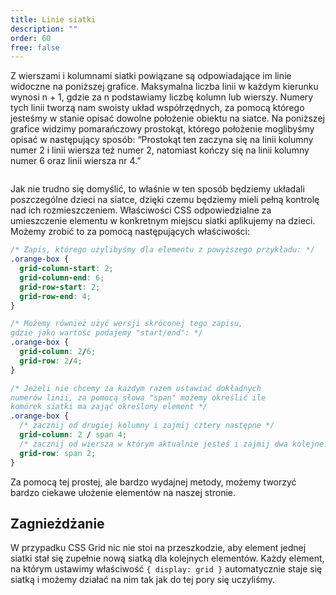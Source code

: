 ```yaml
---
title: Linie siatki
description: ""
order: 60
free: false
---
```


<script>
	import Codepen from "$lib/components/ui/Codepen.svelte";
</script>

Z wierszami i kolumnami siatki powiązane są odpowiadające im linie widoczne na poniższej grafice. Maksymalna liczba linii w każdym kierunku wynosi n + 1, gdzie za n podstawiamy liczbę kolumn lub wierszy. Numery tych linii tworzą nam swoisty układ współrzędnych, za pomocą którego jesteśmy w stanie opisać dowolne położenie obiektu na siatce. Na poniższej grafice widzimy pomarańczowy prostokąt, którego położenie moglibyśmy opisać w następujący sposób: “Prostokąt ten zaczyna się na linii kolumny numer 2 i linii wiersza też numer 2, natomiast kończy się na linii kolumny numer 6 oraz linii wiersza nr 4.”

<img alt="" src="/kurs/statyczna/img/zaawansowana-strona/Linie.png" />

Jak nie trudno się domyślić, to właśnie w ten sposób będziemy układali poszczególne dzieci na siatce, dzięki czemu będziemy mieli pełną kontrolę nad ich rozmieszczeniem. Właściwości CSS odpowiedzialne za umieszczenie elementu w konkretnym miejscu siatki aplikujemy na dzieci. Możemy zrobić to za pomocą następujących właściwości:

```css
/* Zapis, którego użylibyśmy dla elementu z powyższego przykładu: */
.orange-box {
  grid-column-start: 2;
  grid-column-end: 6;
  grid-row-start: 2;
  grid-row-end: 4;
}

/* Możemy również użyć wersji skróconej tego zapisu,
gdzie jako wartośc podajemy "start/end": */
.orange-box {
  grid-column: 2/6;
  grid-row: 2/4;
}

/* Jeżeli nie chcemy za każdym razem ustawiać dokładnych
numerów linii, za pomocą słowa "span" możemy określić ile
komórek siatki ma zająć określony element */
.orange-box {
  /* zacznij od drugiej kolumny i zajmij cztery następne */
  grid-column: 2 / span 4;
  /* zacznij od wiersza w którym aktualnie jesteś i zajmij dwa kolejne. */
  grid-row: span 2;
}
```

Za pomocą tej prostej, ale bardzo wydajnej metody, możemy tworzyć bardzo ciekawe ułożenie elementów na naszej stronie.

<Codepen id="YzdBXNQ" />

## Zagnieżdżanie

W przypadku CSS Grid nic nie stoi na przeszkodzie, aby element jednej siatki stał się zupełnie nową siatką dla kolejnych elementów. Każdy element, na którym ustawimy właściwość `{ display: grid }` automatycznie staje się siatką i możemy działać na nim tak jak do tej pory się uczyliśmy.

<Codepen id="qBLgdra" />
